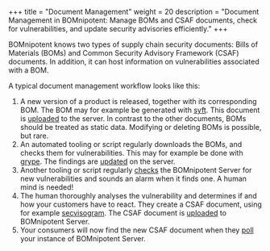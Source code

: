 +++
title = "Document Management"
weight = 20
description = "Document Management in BOMnipotent: Manage BOMs and CSAF documents, check for vulnerabilities, and update security advisories efficiently."
+++

BOMnipotent knows two types of supply chain security documents: Bills of Materials (BOMs) and Common Security Advisory Framework (CSAF) documents. In addition, it can host information on vulnerabilities associated with a BOM.

A typical document management workflow looks like this:
1. A new version of a product is released, together with its corresponding BOM. The BOM may for example be generated with [syft](/integration/syft/). This document is [uploaded](/client/manager/doc-management/boms/) to the server. In contrast to the other documents, BOMs should be treated as static data. Modifying or deleting BOMs is possible, but rare.
1. An automated tooling or script regularly downloads the BOMs, and checks them for vulnerabilities. This may for example be done with [grype](/integration/grype/). The findings are [updated](/client/manager/doc-management/vulnerabilities/) on the server.
1. Another tooling or script regularly [checks](/client/manager/doc-management/vulnerabilities/) the BOMnipotent Server for new vulnerabilities and sounds an alarm when it finds one. A human mind is needed!
1. The human thoroughly analyses the vulnerability and determines if and how your customers have to react. They create a CSAF document, using for example [secvisogram](https://github.com/secvisogram/secvisogram). The CSAF document is [uploaded](/client/manager/doc-management/csaf/) to BOMnipotent Server.
1. Your consumers will now find the new CSAF document when they [poll](/client/consumer/boms/) your instance of BOMnipotent Server.
